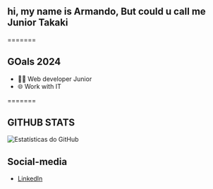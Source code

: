 ## hi, my name is Armando, But could u call me Junior Takaki

=======

## GOals 2024

- 👨‍💻 Web developer Junior
- 🌐 Work with IT
  

=======

## GITHUB STATS

![Estatísticas do GitHub](https://github-readme-stats.vercel.app/api?username=JuniorTakaki&show_icons=true&hide_border=true&theme=midnight-purple)


## Social-media 

- [LinkedIn](https://www.linkedin.com/in/junior-takaki/)



